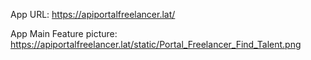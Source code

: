 App URL: https://apiportalfreelancer.lat/

App Main Feature picture: https://apiportalfreelancer.lat/static/Portal_Freelancer_Find_Talent.png
